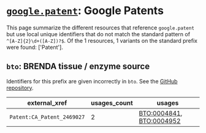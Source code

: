 # [`google.patent`](https://bioregistry.io/google.patent): Google Patents

This page summarize the different resources that reference `google.patent`
but use local unique identifiers that do not match the standard pattern of
`^[A-Z]{2}\d+([A-Z])?$`. Of the 1 resources,
1 variants on the standard prefix were found: ['Patent'].

## `bto`: BRENDA tissue / enzyme source

Identifiers for this prefix are given incorrectly in `bto`. See the [GitHub repository](https://github.com/BRENDA-Enzymes/BTO).

| external_xref              |   usages_count | usages                                                                                               |
|----------------------------|----------------|------------------------------------------------------------------------------------------------------|
| `Patent:CA_Patent_2469027` |              2 | [BTO:0004841](https://bioregistry.io/BTO:0004841), [BTO:0004952](https://bioregistry.io/BTO:0004952) |

